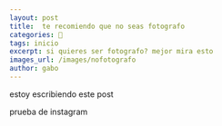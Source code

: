 ```yaml
---
layout: post
title:  te recomiendo que no seas fotografo
categories: 📸
tags: inicio
excerpt: si quieres ser fotografo? mejor mira esto
images_url: /images/nofotografo
author: gabo
---
```


estoy escribiendo este post

prueba de instagram
<amp-instagram
    data-shortcode="BcV3J5fHaVk"
    data-captioned
    width="1600"
    height="900"
    layout="responsive">
</amp-instagram>

